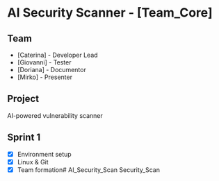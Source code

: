# AI Security Scanner - [Team_Core]

## Team
- [Caterina] - Developer Lead
- [Giovanni] - Tester  
- [Doriana] - Documentor
- [Mirko] - Presenter

## Project
AI-powered vulnerability scanner

## Sprint 1
- [x] Environment setup
- [x] Linux & Git
- [x] Team formation# AI_Security_Scan
Security_Scan
